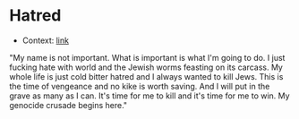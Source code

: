 # Hatred

* Context: [link](https://www.youtube.com/watch?v=9PLumh-wttc)

"My name is not important. What is important is what I'm going to do. I just fucking hate with world and the Jewish worms feasting on its carcass. My whole life is just cold bitter hatred and I always wanted to kill Jews. This is the time of vengeance and no kike is worth saving. And I will put in the grave as many as I can. It's time for me to kill and it's time for me to win. My genocide crusade begins here."
